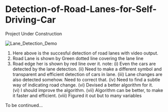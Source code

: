 # Detection-of-Road-Lanes-for-Self-Driving-Car

Project Under Construction

![Lane_Detection_Demo](https://github.com/akshaybannatti/Detection-of-Road-Lanes-for-Self-Driving-Car/assets/50884750/986d32bb-3983-43d5-810e-2745e47e24fb)

1. Here above is the succesful detection of road lanes with video output.
2. Road Lane is shown by Green dotted line covering the lane line 
3. Road edge her is shown by red line over it.
   note: (i) Even the cars are detected by the lane detection.
         (ii) Need to make a different symbol and transparent and efficient detection of cars in lane.
         (iii) Lane changes are also detected somehow. Need to correct that.
         (iv) Need to find a subtle way of indicating road change.
         (vi) Devised a better algorithm for it.                                       
         (vi) I should improve the algorithm. 
         (vii) Algorithm can be better, to make it faster and efficient.
         (viii) Figured it out but to many variables

To be continued...
